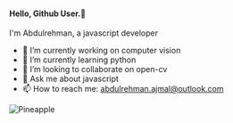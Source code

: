 #### Hello, Github User.👋
I'm Abdulrehman, a javascript developer

- 🔭 I’m currently working on computer vision
- 🌱 I’m currently learning python
- 👯 I’m looking to collaborate on open-cv
- 💬 Ask me about javascript
- 📫 How to reach me: abdulrehman.ajmal@outlook.com
<p><img align="center" src="https://github-readme-stats.vercel.app/api/top-langs?username=Pineapple-1&show_icons=true&locale=en&layout=compact" alt="Pineapple" /></p>
